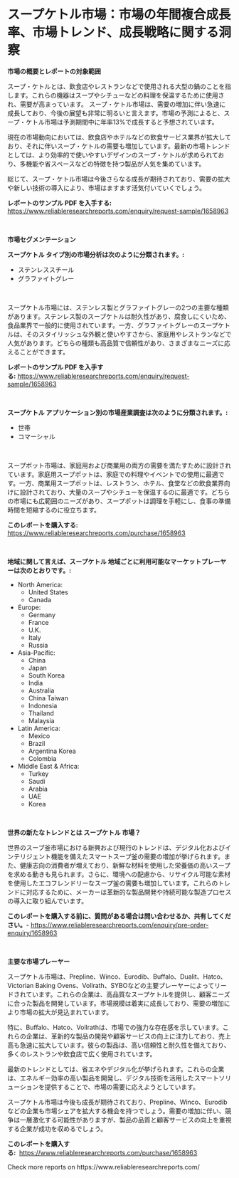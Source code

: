 <p><h1>スープケトル市場：市場の年間複合成長率、市場トレンド、成長戦略に関する洞察</h1></p><p><strong>市場の概要とレポートの対象範囲</strong></p>
<p><p>スープ・ケトルとは、飲食店やレストランなどで使用される大型の鍋のことを指します。これらの機器はスープやシチューなどの料理を保温するために使用され、需要が高まっています。 スープ・ケトル市場は、需要の増加に伴い急速に成長しており、今後の展望も非常に明るいと言えます。市場の予測によると、スープ・ケトル市場は予測期間中に年率13%で成長すると予想されています。</p><p>現在の市場動向においては、飲食店やホテルなどの飲食サービス業界が拡大しており、それに伴いスープ・ケトルの需要も増加しています。最新の市場トレンドとしては、より効率的で使いやすいデザインのスープ・ケトルが求められており、多機能や省スペースなどの特徴を持つ製品が人気を集めています。</p><p>総じて、スープ・ケトル市場は今後さらなる成長が期待されており、需要の拡大や新しい技術の導入により、市場はますます活気付いていくでしょう。</p></p>
<p><strong>レポートのサンプル PDF を入手する:</strong> <a href="https://www.reliableresearchreports.com/enquiry/request-sample/1658963">https://www.reliableresearchreports.com/enquiry/request-sample/1658963</a></p>
<p>&nbsp;</p>
<p><strong>市場セグメンテーション</strong></p>
<p><strong>スープケトル タイプ別の市場分析は次のように分類されます。:</strong></p>
<p><ul><li>ステンレススチール</li><li>グラファイトグレー</li></ul></p>
<p>&nbsp;</p>
<p><p>スープケトル市場には、ステンレス製とグラファイトグレーの2つの主要な種類があります。ステンレス製のスープケトルは耐久性があり、腐食しにくいため、食品業界で一般的に使用されています。一方、グラファイトグレーのスープケトルは、そのスタイリッシュな外観と使いやすさから、家庭用やレストランなどで人気があります。どちらの種類も高品質で信頼性があり、さまざまなニーズに応えることができます。</p></p>
<p><strong>レポートのサンプル PDF を入手する:</strong>&nbsp;<a href="https://www.reliableresearchreports.com/enquiry/request-sample/1658963">https://www.reliableresearchreports.com/enquiry/request-sample/1658963</a></p>
<p>&nbsp;</p>
<p><strong> スープケトル アプリケーション別の市場産業調査は次のように分類されます。:</strong></p>
<p><ul><li>世帯</li><li>コマーシャル</li></ul></p>
<p>&nbsp;</p>
<p><p>スープポット市場は、家庭用および商業用の両方の需要を満たすために設計されています。家庭用スープポットは、家庭での料理やイベントでの使用に最適です。一方、商業用スープポットは、レストラン、ホテル、食堂などの飲食業界向けに設計されており、大量のスープやシチューを保温するのに最適です。どちらの市場にも広範囲のニーズがあり、スープポットは調理を手軽にし、食事の準備時間を短縮するのに役立ちます。</p></p>
<p><strong>このレポートを購入する:</strong>&nbsp; <a href="https://www.reliableresearchreports.com/purchase/1658963">https://www.reliableresearchreports.com/purchase/1658963</a></p>
<p>&nbsp;</p>
<p><strong>地域に関して言えば、スープケトル 地域ごとに利用可能なマーケットプレーヤーは次のとおりです。:</strong></p>
<p><ul>
    <li>
        North America:
        <ul>
            <li>United States</li>
            <li>Canada</li>
        </ul>
    </li>
    <li>
        Europe:
        <ul>
            <li>Germany</li>
            <li>France</li>
            <li>U.K.</li>
            <li>Italy</li>
            <li>Russia</li>
        </ul>
    </li>
    <li>
        Asia-Pacific:
        <ul>
            <li>China</li>
            <li>Japan</li>
            <li>South Korea</li>
            <li>India</li>
            <li>Australia</li>
            <li>China Taiwan</li>
            <li>Indonesia</li>
            <li>Thailand</li>
            <li>Malaysia</li>
        </ul>
    </li>
    <li>
        Latin America:
        <ul>
            <li>Mexico</li>
            <li>Brazil</li>
            <li>Argentina Korea</li>
            <li>Colombia</li>
        </ul>
    </li>
    <li>
        Middle East & Africa:
        <ul>
            <li>Turkey</li>
            <li>Saudi</li>
            <li>Arabia</li>
            <li>UAE</li>
            <li>Korea</li>
        </ul>
    </li>
    </ul></p>
<p>&nbsp;</p>
<p><strong>世界の新たなトレンドとは スープケトル 市場？</strong></p>
<p><p>世界のスープ釜市場における新興および現行のトレンドは、デジタル化およびインテリジェント機能を備えたスマートスープ釜の需要の増加が挙げられます。また、健康志向の消費者が増えており、新鮮な材料を使用した栄養価の高いスープを求める動きも見られます。さらに、環境への配慮から、リサイクル可能な素材を使用したエコフレンドリーなスープ釜の需要も増加しています。これらのトレンドに対応するために、メーカーは革新的な製品開発や持続可能な製造プロセスの導入に取り組んでいます。</p></p>
<p><strong>このレポートを購入する前に、質問がある場合は問い合わせるか、共有してください。</strong>- <a href="https://www.reliableresearchreports.com/enquiry/pre-order-enquiry/1658963">https://www.reliableresearchreports.com/enquiry/pre-order-enquiry/1658963</a></p>
<p>&nbsp;</p>
<p><strong>主要な市場プレーヤー</strong></p>
<p><p>スープケトル市場は、Prepline、Winco、Eurodib、Buffalo、Dualit、Hatco、Victorian Baking Ovens、Vollrath、SYBOなどの主要プレーヤーによってリードされています。これらの企業は、高品質なスープケトルを提供し、顧客ニーズに合った製品を開発しています。市場規模は着実に成長しており、需要の増加により市場の拡大が見込まれています。</p><p>特に、Buffalo、Hatco、Vollrathは、市場での強力な存在感を示しています。これらの企業は、革新的な製品の開発や顧客サービスの向上に注力しており、売上高も急速に拡大しています。彼らの製品は、高い信頼性と耐久性を備えており、多くのレストランや飲食店で広く使用されています。</p><p>最新のトレンドとしては、省エネやデジタル化が挙げられます。これらの企業は、エネルギー効率の高い製品を開発し、デジタル技術を活用したスマートソリューションを提供することで、市場の需要に応えようとしています。</p><p>スープケトル市場は今後も成長が期待されており、Prepline、Winco、Eurodibなどの企業も市場シェアを拡大する機会を持つでしょう。需要の増加に伴い、競争は一層激化する可能性がありますが、製品の品質と顧客サービスの向上を重視する企業が成功を収めるでしょう。</p></p>
<p><strong>このレポートを購入する:</strong>&nbsp;&nbsp;<a href="https://www.reliableresearchreports.com/purchase/1658963">https://www.reliableresearchreports.com/purchase/1658963</a></p>
<p>Check more reports on https://www.reliableresearchreports.com/</p>